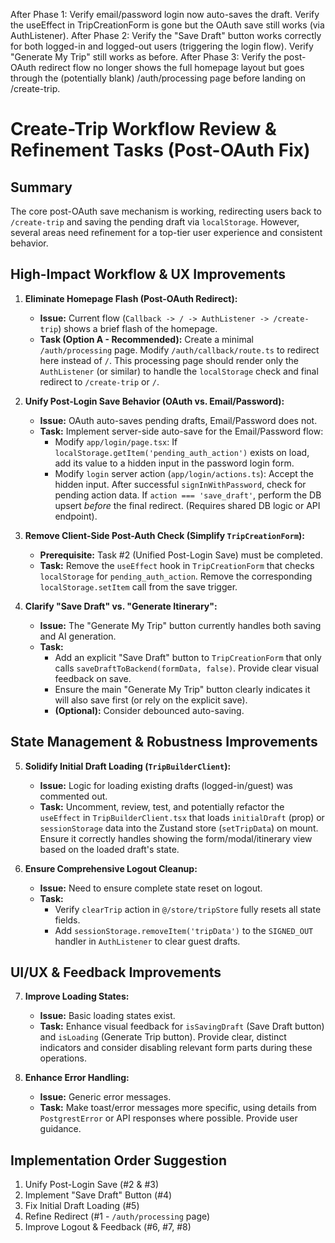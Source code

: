 
After Phase 1: Verify email/password login now auto-saves the draft. Verify the useEffect in TripCreationForm is gone but the OAuth save still works (via AuthListener).
After Phase 2: Verify the "Save Draft" button works correctly for both logged-in and logged-out users (triggering the login flow). Verify "Generate My Trip" still works as before.
After Phase 3: Verify the post-OAuth redirect flow no longer shows the full homepage layout but goes through the (potentially blank) /auth/processing page before landing on /create-trip.

# Create-Trip Workflow Review & Refinement Tasks (Post-OAuth Fix)

## Summary

The core post-OAuth save mechanism is working, redirecting users back to `/create-trip` and saving the pending draft via `localStorage`. However, several areas need refinement for a top-tier user experience and consistent behavior.

## High-Impact Workflow & UX Improvements

1.  **Eliminate Homepage Flash (Post-OAuth Redirect):**
    *   **Issue:** Current flow (`Callback -> / -> AuthListener -> /create-trip`) shows a brief flash of the homepage.
    *   **Task (Option A - Recommended):** Create a minimal `/auth/processing` page. Modify `/auth/callback/route.ts` to redirect here instead of `/`. This processing page should render only the `AuthListener` (or similar) to handle the `localStorage` check and final redirect to `/create-trip` or `/`.

2.  **Unify Post-Login Save Behavior (OAuth vs. Email/Password):**
    *   **Issue:** OAuth auto-saves pending drafts, Email/Password does not.
    *   **Task:** Implement server-side auto-save for the Email/Password flow:
        *   Modify `app/login/page.tsx`: If `localStorage.getItem('pending_auth_action')` exists on load, add its value to a hidden input in the password login form.
        *   Modify `login` server action (`app/login/actions.ts`): Accept the hidden input. After successful `signInWithPassword`, check for pending action data. If `action === 'save_draft'`, perform the DB upsert *before* the final redirect. (Requires shared DB logic or API endpoint).

3.  **Remove Client-Side Post-Auth Check (Simplify `TripCreationForm`):**
    *   **Prerequisite:** Task #2 (Unified Post-Login Save) must be completed.
    *   **Task:** Remove the `useEffect` hook in `TripCreationForm` that checks `localStorage` for `pending_auth_action`. Remove the corresponding `localStorage.setItem` call from the save trigger.

4.  **Clarify "Save Draft" vs. "Generate Itinerary":**
    *   **Issue:** The "Generate My Trip" button currently handles both saving and AI generation.
    *   **Task:**
        *   Add an explicit "Save Draft" button to `TripCreationForm` that only calls `saveDraftToBackend(formData, false)`. Provide clear visual feedback on save.
        *   Ensure the main "Generate My Trip" button clearly indicates it will also save first (or rely on the explicit save).
        *   **(Optional):** Consider debounced auto-saving.

## State Management & Robustness Improvements

5.  **Solidify Initial Draft Loading (`TripBuilderClient`):**
    *   **Issue:** Logic for loading existing drafts (logged-in/guest) was commented out.
    *   **Task:** Uncomment, review, test, and potentially refactor the `useEffect` in `TripBuilderClient.tsx` that loads `initialDraft` (prop) or `sessionStorage` data into the Zustand store (`setTripData`) on mount. Ensure it correctly handles showing the form/modal/itinerary view based on the loaded draft's state.

6.  **Ensure Comprehensive Logout Cleanup:**
    *   **Issue:** Need to ensure complete state reset on logout.
    *   **Task:**
        *   Verify `clearTrip` action in `@/store/tripStore` fully resets all state fields.
        *   Add `sessionStorage.removeItem('tripData')` to the `SIGNED_OUT` handler in `AuthListener` to clear guest drafts.

## UI/UX & Feedback Improvements

7.  **Improve Loading States:**
    *   **Issue:** Basic loading states exist.
    *   **Task:** Enhance visual feedback for `isSavingDraft` (Save Draft button) and `isLoading` (Generate Trip button). Provide clear, distinct indicators and consider disabling relevant form parts during these operations.

8.  **Enhance Error Handling:**
    *   **Issue:** Generic error messages.
    *   **Task:** Make toast/error messages more specific, using details from `PostgrestError` or API responses where possible. Provide user guidance.

## Implementation Order Suggestion

1.  Unify Post-Login Save (#2 & #3)
2.  Implement "Save Draft" Button (#4)
3.  Fix Initial Draft Loading (#5)
4.  Refine Redirect (#1 - `/auth/processing` page)
5.  Improve Logout & Feedback (#6, #7, #8)
